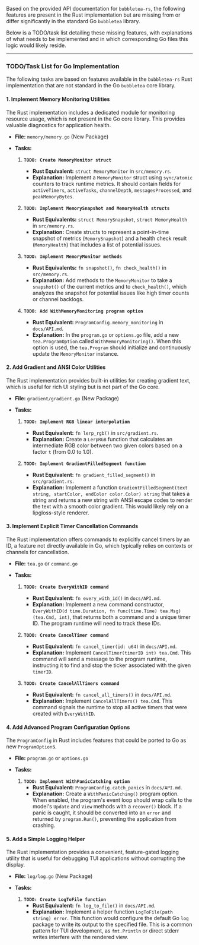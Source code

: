 Based on the provided API documentation for `bubbletea-rs`, the following features are present in the Rust implementation but are missing from or differ significantly in the standard Go `bubbletea` library.

Below is a TODO/task list detailing these missing features, with explanations of what needs to be implemented and in which corresponding Go files this logic would likely reside.

***

### TODO/Task List for Go Implementation

The following tasks are based on features available in the `bubbletea-rs` Rust implementation that are not standard in the Go `bubbletea` core library.

#### 1. Implement Memory Monitoring Utilities

The Rust implementation includes a dedicated module for monitoring resource usage, which is not present in the Go core library. This provides valuable diagnostics for application health.

*   **File:** `memory/memory.go` (New Package)

*   **Tasks:**
    1.  **`TODO: Create MemoryMonitor struct`**
        *   **Rust Equivalent:** `struct MemoryMonitor` in `src/memory.rs`.
        *   **Explanation:** Implement a `MemoryMonitor` struct using `sync/atomic` counters to track runtime metrics. It should contain fields for `activeTimers`, `activeTasks`, `channelDepth`, `messagesProcessed`, and `peakMemoryBytes`.

    2.  **`TODO: Implement MemorySnapshot and MemoryHealth structs`**
        *   **Rust Equivalents:** `struct MemorySnapshot`, `struct MemoryHealth` in `src/memory.rs`.
        *   **Explanation:** Create structs to represent a point-in-time snapshot of metrics (`MemorySnapshot`) and a health check result (`MemoryHealth`) that includes a list of potential issues.

    3.  **`TODO: Implement MemoryMonitor methods`**
        *   **Rust Equivalents:** `fn snapshot()`, `fn check_health()` in `src/memory.rs`.
        *   **Explanation:** Add methods to the `MemoryMonitor` to take a `snapshot()` of the current metrics and to `check_health()`, which analyzes the snapshot for potential issues like high timer counts or channel backlogs.

    4.  **`TODO: Add WithMemoryMonitoring program option`**
        *   **Rust Equivalent:** `ProgramConfig.memory_monitoring` in `docs/API.md`.
        *   **Explanation:** In the `program.go` or `options.go` file, add a new `tea.ProgramOption` called `WithMemoryMonitoring()`. When this option is used, the `tea.Program` should initialize and continuously update the `MemoryMonitor` instance.

#### 2. Add Gradient and ANSI Color Utilities

The Rust implementation provides built-in utilities for creating gradient text, which is useful for rich UI styling but is not part of the Go core.

*   **File:** `gradient/gradient.go` (New Package)

*   **Tasks:**
    1.  **`TODO: Implement RGB linear interpolation`**
        *   **Rust Equivalent:** `fn lerp_rgb()` in `src/gradient.rs`.
        *   **Explanation:** Create a `LerpRGB` function that calculates an intermediate RGB color between two given colors based on a factor `t` (from 0.0 to 1.0).

    2.  **`TODO: Implement GradientFilledSegment function`**
        *   **Rust Equivalent:** `fn gradient_filled_segment()` in `src/gradient.rs`.
        *   **Explanation:** Implement a function `GradientFilledSegment(text string, startColor, endColor color.Color) string` that takes a string and returns a new string with ANSI escape codes to render the text with a smooth color gradient. This would likely rely on a lipgloss-style renderer.

#### 3. Implement Explicit Timer Cancellation Commands

The Rust implementation offers commands to explicitly cancel timers by an ID, a feature not directly available in Go, which typically relies on contexts or channels for cancellation.

*   **File:** `tea.go` or `command.go`

*   **Tasks:**
    1.  **`TODO: Create EveryWithID command`**
        *   **Rust Equivalent:** `fn every_with_id()` in `docs/API.md`.
        *   **Explanation:** Implement a new command constructor, `EveryWithID(d time.Duration, fn func(time.Time) tea.Msg) (tea.Cmd, int)`, that returns both a command and a unique timer ID. The program runtime will need to track these IDs.

    2.  **`TODO: Create CancelTimer command`**
        *   **Rust Equivalent:** `fn cancel_timer(id: u64)` in `docs/API.md`.
        *   **Explanation:** Implement `CancelTimer(timerID int) tea.Cmd`. This command will send a message to the program runtime, instructing it to find and stop the ticker associated with the given `timerID`.

    3.  **`TODO: Create CancelAllTimers command`**
        *   **Rust Equivalent:** `fn cancel_all_timers()` in `docs/API.md`.
        *   **Explanation:** Implement `CancelAllTimers() tea.Cmd`. This command signals the runtime to stop all active timers that were created with `EveryWithID`.

#### 4. Add Advanced Program Configuration Options

The `ProgramConfig` in Rust includes features that could be ported to Go as new `ProgramOption`s.

*   **File:** `program.go` or `options.go`

*   **Tasks:**
    1.  **`TODO: Implement WithPanicCatching option`**
        *   **Rust Equivalent:** `ProgramConfig.catch_panics` in `docs/API.md`.
        *   **Explanation:** Create a `WithPanicCatching()` program option. When enabled, the program's event loop should wrap calls to the model's `Update` and `View` methods with a `recover()` block. If a panic is caught, it should be converted into an `error` and returned by `program.Run()`, preventing the application from crashing.

#### 5. Add a Simple Logging Helper

The Rust implementation provides a convenient, feature-gated logging utility that is useful for debugging TUI applications without corrupting the display.

*   **File:** `log/log.go` (New Package)

*   **Tasks:**
    1.  **`TODO: Create LogToFile function`**
        *   **Rust Equivalent:** `fn log_to_file()` in `docs/API.md`.
        *   **Explanation:** Implement a helper function `LogToFile(path string) error`. This function would configure the default Go `log` package to write its output to the specified file. This is a common pattern for TUI development, as `fmt.Println` or direct stderr writes interfere with the rendered view.